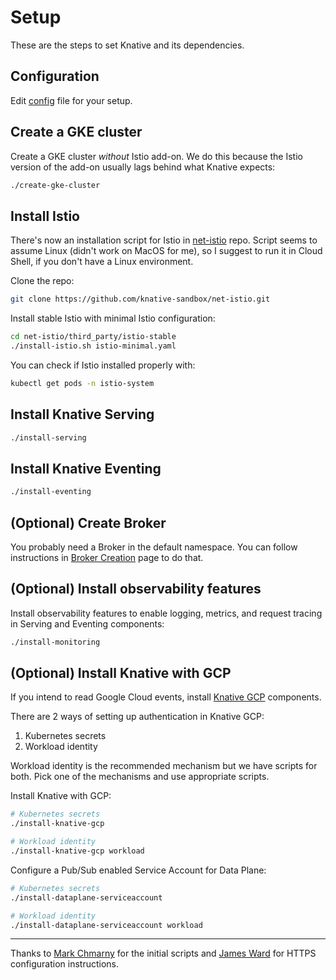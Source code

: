 # Setup

These are the steps to set Knative and its dependencies.

## Configuration

Edit [config](config) file for your setup.

## Create a GKE cluster

Create a GKE cluster *without* Istio add-on. We do this because the Istio version of the add-on usually lags behind what Knative expects:

```sh
./create-gke-cluster
```

## Install Istio

There's now an installation script for Istio in
[net-istio](https://github.com/knative-sandbox/net-istio.git) repo. Script
seems to assume Linux (didn't work on MacOS for me), so I suggest to run it in
Cloud Shell, if you don't have a Linux environment.

Clone the repo:

```sh
git clone https://github.com/knative-sandbox/net-istio.git
```

Install stable Istio with minimal Istio configuration:

```sh
cd net-istio/third_party/istio-stable
./install-istio.sh istio-minimal.yaml
```

You can check if Istio installed properly with:

```sh
kubectl get pods -n istio-system
```

## Install Knative Serving

```sh
./install-serving
```

## Install Knative Eventing

```sh
./install-eventing
```

## (Optional) Create Broker

You probably need a Broker in the default namespace. You can follow instructions
in [Broker Creation](../docs/brokercreation.md) page to do that.

## (Optional) Install observability features

Install observability features to enable logging, metrics, and request tracing in Serving and Eventing components:

```sh
./install-monitoring
```

## (Optional) Install Knative with GCP

If you intend to read Google Cloud events, install [Knative GCP](https://github.com/google/knative-gcp) components.

There are 2 ways of setting up authentication in Knative GCP:

1. Kubernetes secrets
2. Workload identity

Workload identity is the recommended mechanism but we have scripts for both.
Pick one of the mechanisms and use appropriate scripts.

Install Knative with GCP:

```sh
# Kubernetes secrets
./install-knative-gcp

# Workload identity
./install-knative-gcp workload
```

Configure a Pub/Sub enabled Service Account for Data Plane:

```sh
# Kubernetes secrets
./install-dataplane-serviceaccount

# Workload identity
./install-dataplane-serviceaccount workload
```

-------

Thanks to [Mark Chmarny](https://twitter.com/mchmarny) for the initial scripts
and [James Ward](https://twitter.com/_JamesWard) for HTTPS configuration
instructions.
